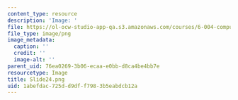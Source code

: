 ```yaml
---
content_type: resource
description: 'Image: '
file: https://ol-ocw-studio-app-qa.s3.amazonaws.com/courses/6-004-computation-structures-spring-2017/1abefdac725dd9dff7983b5eabdcb12a_Slide24.png
file_type: image/png
image_metadata:
  caption: ''
  credit: ''
  image-alt: ''
parent_uid: 76ea0269-3b06-ecaa-e0bb-d8ca4be4bb7e
resourcetype: Image
title: Slide24.png
uid: 1abefdac-725d-d9df-f798-3b5eabdcb12a
---
```

